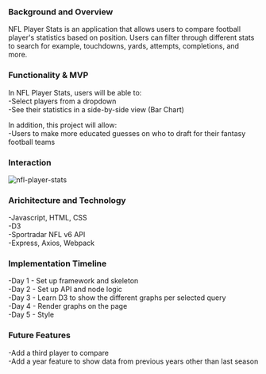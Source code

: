

### Background and Overview
NFL Player Stats is an application that allows users to compare football player's statistics based on position. Users can filter through different stats to search for example, touchdowns, yards, attempts, completions, and more.   

### Functionality & MVP
In NFL Player Stats, users will be able to: <br>
  -Select players from a dropdown <br>
  -See their statistics in a side-by-side view (Bar Chart)
 
In addition, this project will allow: <br> 
  -Users to make more educated guesses on who to draft for their fantasy football teams
  
### Interaction
![nfl-player-stats](https://user-images.githubusercontent.com/66839642/119850455-90b79e00-bedb-11eb-9bf4-23b63d874433.gif)


### Arichitecture and Technology
  -Javascript, HTML, CSS<br>
  -D3 <br>
  -Sportradar NFL v6 API <br>
  -Express, Axios, Webpack<br>
  
### Implementation Timeline
  -Day 1 - Set up framework and skeleton <br>
  -Day 2 - Set up API and node logic <br>
  -Day 3 - Learn D3 to show the different graphs per selected query <br>
  -Day 4 - Render graphs on the page <br>
  -Day 5 - Style
  
### Future Features
  -Add a third player to compare<br>
  -Add a year feature to show data from previous years other than last season



